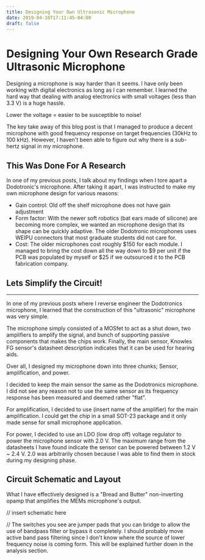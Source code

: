 ```yaml
---
title: Designing Your Own Ultrasonic Microphone
date: 2019-04-16T17:11:45-04:00
draft: false
---
```


# Designing Your Own Research Grade Ultrasonic Microphone

Designing a microphone is way harder than it seems. I have only been working with digital electronics as long as I can remember.  I learned the hard way that dealing with analog electronics with small voltages (less than 3.3 V)  is a huge hassle. 

Lower the voltage = easier to be susceptible to noise!

The key take away of this blog post is that I managed to produce a decent microphone with good frequency response on target frequencies (30kHz to 100 kHz). However, I haven't been able to figure out why there is  a sub-hertz signal in my microphone. 

## This Was Done For A Research

In one of my previous posts, I talk about my findings when I tore apart a Dodotronic's microphone. After taking it apart,  I was instructed to make my own microphone design for various reasons:

* Gain control: Old off the shelf microphone does not have gain adjustment
* Form factor:  With the newer soft robotics (bat ears made of silicone) are becoming more complex, we wanted an microphone design that its shape can be quickly adaptive. The older Dodotronic microphones uses WEIPU connectors that most graduate students did not care for.
* Cost: The older microphones cost roughly $150 for each module.  I managed to bring the cost down all the way down to $9 per unit if the PCB was populated by myself or $25 if we outsourced it to the PCB fabrication company.



## Lets Simplify the Circuit!

<hr/>

In one of my previous posts where I reverse engineer the Dodotronics microphone, I learned that the construction of this "ultrasonic" microphone was very simple. 

The microphone simply consisted of a MOSfet to act as a shut down, two amplifiers to amplify the signal, and bunch of supporting passive components that makes the chips work. Finally, the main sensor, Knowles FG sensor's datasheet description indicates that it can be used for hearing aids. 

Over all, I designed my microphone down into three chunks; Sensor, amplification, and power. 



I decided to keep the main sensor the same as the Dodotronics microphone. I did not see any reason not to use the same sensor as its frequency response has been measured and deemed rather "flat".



For amplification, I decided to use (insert name of the amplifier) for the main amplification. I could get the chip in a small SOT-23 package and it only made sense for small microphone application. 



For power, I decided to use an LDO (low drop off) voltage regulator to power the microphone sensor with 2.0 V. The maximum range from the datasheets I have found indicate the sensor can be powered between 1.2 V ~ 2.4 V.  2.0 was arbitrarily chosen because I was able to find them in stock during my designing phase. 



## Circuit Schematic and Layout

What I have effectively designed is a "Bread and Butter" non-inverting opamp that amplifies the MEMs microphone's output. 



// insert schematic here



// The switches you see are jumper pads that you can bridge to allow the use of bandpass filter or bypass it completely.  I should probably move active band pass filtering since I don't know where the source of lower frequency noise is coming form. This will be explained further down in the analysis section.



